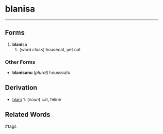 # blanisa
---

## Forms
1. **blani**sa
	1. (_word class_) housecat, pet cat

### Other Forms

- **blanisanu** (_plural_) housecats

## Derivation
+ [blani](blani) 1. (_noun_) cat, feline

## Related Words

#tags
